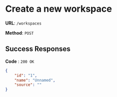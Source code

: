 # Create a new workspace

**URL**: `/workspaces`

**Method**: `POST`

## Success Responses

**Code** : `200 OK`

```json
{
	"id": "1",
	"name": "Unnamed",
	"source": ""
}
```
